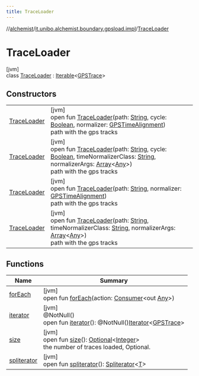 ```yaml
---
title: TraceLoader
---
```

//[alchemist](../../../index.html)/[it.unibo.alchemist.boundary.gpsload.impl](../index.html)/[TraceLoader](index.html)



# TraceLoader



[jvm]\
class [TraceLoader](index.html) : [Iterable](https://docs.oracle.com/javase/8/docs/api/java/lang/Iterable.html)<[GPSTrace](../../it.unibo.alchemist.model.interfaces/-g-p-s-trace/index.html)>



## Constructors


| | |
|---|---|
| [TraceLoader](-trace-loader.html) | [jvm]<br>open fun [TraceLoader](-trace-loader.html)(path: [String](https://docs.oracle.com/javase/8/docs/api/java/lang/String.html), cycle: [Boolean](https://kotlinlang.org/api/latest/jvm/stdlib/kotlin/-boolean/index.html), normalizer: [GPSTimeAlignment](../../it.unibo.alchemist.boundary.gpsload.api/-g-p-s-time-alignment/index.html))<br>path with the gps tracks |
| [TraceLoader](-trace-loader.html) | [jvm]<br>open fun [TraceLoader](-trace-loader.html)(path: [String](https://docs.oracle.com/javase/8/docs/api/java/lang/String.html), cycle: [Boolean](https://kotlinlang.org/api/latest/jvm/stdlib/kotlin/-boolean/index.html), timeNormalizerClass: [String](https://docs.oracle.com/javase/8/docs/api/java/lang/String.html), normalizerArgs: [Array](https://kotlinlang.org/api/latest/jvm/stdlib/kotlin/-array/index.html)<[Any](https://kotlinlang.org/api/latest/jvm/stdlib/kotlin/-any/index.html)>)<br>path with the gps tracks |
| [TraceLoader](-trace-loader.html) | [jvm]<br>open fun [TraceLoader](-trace-loader.html)(path: [String](https://docs.oracle.com/javase/8/docs/api/java/lang/String.html), normalizer: [GPSTimeAlignment](../../it.unibo.alchemist.boundary.gpsload.api/-g-p-s-time-alignment/index.html))<br>path with the gps tracks |
| [TraceLoader](-trace-loader.html) | [jvm]<br>open fun [TraceLoader](-trace-loader.html)(path: [String](https://docs.oracle.com/javase/8/docs/api/java/lang/String.html), timeNormalizerClass: [String](https://docs.oracle.com/javase/8/docs/api/java/lang/String.html), normalizerArgs: [Array](https://kotlinlang.org/api/latest/jvm/stdlib/kotlin/-array/index.html)<[Any](https://kotlinlang.org/api/latest/jvm/stdlib/kotlin/-any/index.html)>)<br>path with the gps tracks |


## Functions


| Name | Summary |
|---|---|
| [forEach](../../it.unibo.alchemist.expressions.implementations/-list-tree-node/index.html#-655675525%2FFunctions%2F-134779887) | [jvm]<br>open fun [forEach](../../it.unibo.alchemist.expressions.implementations/-list-tree-node/index.html#-655675525%2FFunctions%2F-134779887)(action: [Consumer](https://docs.oracle.com/javase/8/docs/api/java/util/function/Consumer.html)<out [Any](https://kotlinlang.org/api/latest/jvm/stdlib/kotlin/-any/index.html)>) |
| [iterator](iterator.html) | [jvm]<br>@NotNull()<br>open fun [iterator](iterator.html)(): @NotNull()[Iterator](https://docs.oracle.com/javase/8/docs/api/java/util/Iterator.html)<[GPSTrace](../../it.unibo.alchemist.model.interfaces/-g-p-s-trace/index.html)> |
| [size](size.html) | [jvm]<br>open fun [size](size.html)(): [Optional](https://docs.oracle.com/javase/8/docs/api/java/util/Optional.html)<[Integer](https://docs.oracle.com/javase/8/docs/api/java/lang/Integer.html)><br>the number of traces loaded, Optional. |
| [spliterator](../../it.unibo.alchemist.expressions.implementations/-list-tree-node/index.html#-677603448%2FFunctions%2F-134779887) | [jvm]<br>open fun [spliterator](../../it.unibo.alchemist.expressions.implementations/-list-tree-node/index.html#-677603448%2FFunctions%2F-134779887)(): [Spliterator](https://docs.oracle.com/javase/8/docs/api/java/util/Spliterator.html)<[T](../../it.unibo.alchemist.model.implementations.movestrategies.target/-follow-target-on-map/index.html)> |


